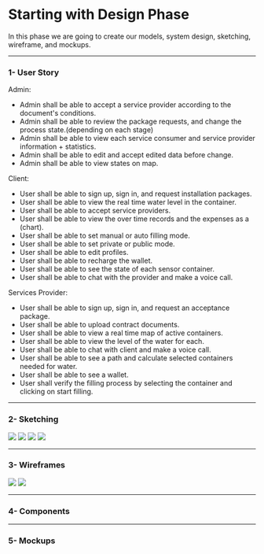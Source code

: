 # Starting with Design Phase

In this phase we are going to create our models, system design, sketching, wireframe, and mockups.

---

### 1- User Story

Admin:

- Admin shall be able to accept a service provider according to the document's conditions.
- Admin shall be able to review the package requests, and change the process state.(depending on each stage)
- Admin shall be able to view each service consumer and service provider information + statistics.
- Admin shall be able to edit and accept edited data before change.
- Admin shall be able to view states on map.

Client:

- User shall be able to sign up, sign in, and request installation packages.
- User shall be able to view the real time water level in the container.
- User shall be able to accept service providers.
- User shall be able to view the over time records and the expenses as a (chart).
- User shall be able to set manual or auto filling mode.
- User shall be able to set private or public mode.
- User shall be able to edit profiles.
- User shall be able to recharge the wallet.
- User shall be able to see the state of each sensor container.
- User shall be able to chat with the provider and make a voice call.

Services Provider:

- User shall be able to sign up, sign in, and request an acceptance package.
- User shall be able to upload contract documents.
- User shall be able to view a real time map of active containers.
- User shall be able to view the level of the water for each.
- User shall be able to chat with client and make a voice call.
- User shall be able to see a path and calculate selected containers needed for water.
- User shall be able to see a wallet.
- User shall verify the filling process by selecting the container and clicking on start filling.

---

### 2- Sketching

<img src='./wm_admin_sketching_v2.png'>

<img src='./wm_client_sketching_v2.png'>

<img src='./wm_provider_sketching_v1.png'>

<img src='./wm_system_design_v1.png'>

---

### 3- Wireframes

<img src='./wm_admin_wireframe_v1.png'>

<img src='./wm_client_wireframe_v1.png'>

---

### 4- Components

---

### 5- Mockups
